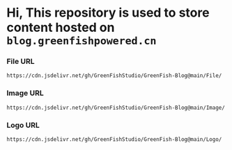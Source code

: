 # Hi, This repository is used to store content hosted on `blog.greenfishpowered.cn`


### File URL
```
https://cdn.jsdelivr.net/gh/GreenFishStudio/GreenFish-Blog@main/File/
```

### Image URL
```
https://cdn.jsdelivr.net/gh/GreenFishStudio/GreenFish-Blog@main/Image/
```

### Logo URL
```
https://cdn.jsdelivr.net/gh/GreenFishStudio/GreenFish-Blog@main/Logo/
```
